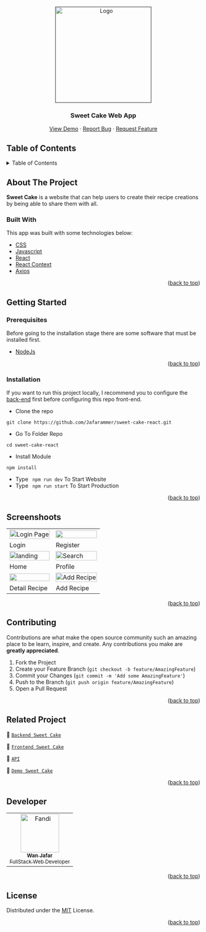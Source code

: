 <div id="top"></div>

<!-- PROJECT LOGO -->
<br />
<div align="center">
  <a href="">
    <img src="https://i.postimg.cc/63Kj4rNw/logo.jpg" alt="Logo" width="250px">
  </a>

  <h3 align="center">Sweet Cake Web App</h3>

  <p align="center">
    <a href="https://sweet-cake-react.web.app/">View Demo</a>
    ·
    <a href="https://github.com/Jafarammer/sweet-cake-react/issues">Report Bug</a>
    ·
    <a href="https://github.com/Jafarammer/sweet-cake-react/issues">Request Feature</a>
  </p>
</div>

<!-- TABLE OF CONTENTS -->

## Table of Contents

<details>
  <summary>Table of Contents</summary>
  <ol>
    <li>
      <a href="#about-the-project">About The Project</a>
      <ul>
        <li><a href="#built-with">Built With</a></li>
      </ul>
    </li>
    <li>
      <a href="#getting-started">Getting Started</a>
      <ul>
        <li><a href="#prerequisites">Prerequisites</a></li>
        <li><a href="#installation">Installation</a></li>
      </ul>
    </li>
    <li><a href="#screenshoots">Screenshots</a></li>
    <li><a href="#contributing">Contributing</a></li>
    <li><a href="#related-project">Related Project</a></li>
    <li><a href="#our-team">Contact</a></li>
    <li><a href="#license">License</a></li>
  </ol>
</details>

<!-- ABOUT THE PROJECT -->

## About The Project

**Sweet Cake** is a website that can help users to create their recipe creations by being able to share them with all.

### Built With

This app was built with some technologies below:

- [CSS](https://developer.mozilla.org/en-US/docs/Web/CSS)
- [Javascript](https://www.javascript.com/)
- [React](https://reactjs.org/)
- [React Context](https://reactjs.org/docs/context.html)
- [Axios](https://axios-http.com/)

<p align="right">(<a href="#top">back to top</a>)</p>

<!-- GETTING STARTED -->

## Getting Started

### Prerequisites

Before going to the installation stage there are some software that must be installed first.

- [NodeJs](https://nodejs.org/en/download/)

<p align="right">(<a href="#top">back to top</a>)</p>

### Installation

If you want to run this project locally, I recommend you to configure the [back-end](https://github.com/Jafarammer/sweetCakeChef) first before configuring this repo front-end.

- Clone the repo

```
git clone https://github.com/Jafarammer/sweet-cake-react.git
```

- Go To Folder Repo

```
cd sweet-cake-react
```

- Install Module

```
npm install
```

- Type ` npm run dev` To Start Website
- Type ` npm run start` To Start Production

<p align="right">(<a href="#top">back to top</a>)</p>

## Screenshoots

<p align="center" display=flex>
   
<table>
 
  <tr>
    <td><image src="https://i.postimg.cc/Xvs3sYNR/login.png" alt="Login Page" width=100%></td>
    <td><image src="https://i.postimg.cc/t4yYf7yJ/register.png" width=100%/></td>
  </tr>
   <tr>
    <td>Login</td>
    <td>Register</td>
  </tr>
  <tr>
    <td><image src="https://i.postimg.cc/7Yj5NXt3/landing.png" alt="landing" width=100%></td>
    <td><image src="https://i.postimg.cc/bwCpTvwK/profile2.png" alt="Search" width=100%/></td>
  </tr>
  <tr>
    <td>Home</td>
    <td>Profile</td>
  </tr>
  <tr>
    <td><image src="https://i.postimg.cc/yYnH1Nck/detail.png" width=100%></td>
    <td><image src="https://i.postimg.cc/K84dmDmH/add-Recipe.png" alt="Add Recipe" width=100%/></td>
  </tr>
  <tr>
    <td>Detail Recipe</td>
    <td>Add Recipe</td>
  </tr>
</table>
      
</p>
<p align="right">(<a href="#top">back to top</a>)</p>

## Contributing

Contributions are what make the open source community such an amazing place to be learn, inspire, and create. Any contributions you make are **greatly appreciated**.

1. Fork the Project
2. Create your Feature Branch (`git checkout -b feature/AmazingFeature`)
3. Commit your Changes (`git commit -m 'Add some AmazingFeature'`)
4. Push to the Branch (`git push origin feature/AmazingFeature`)
5. Open a Pull Request

<p align="right">(<a href="#top">back to top</a>)</p>

## Related Project

:rocket: [`Backend Sweet Cake`](https://github.com/Jafarammer/sweetCakeChef)

:rocket: [`Frontend Sweet Cake`](https://github.com/Jafarammer/sweet-cake-react)

:rocket: [`API`](https://sweet-cake-chef.herokuapp.com/)

:rocket: [`Demo Sweet Cake`](https://sweet-cake-react.web.app/)

<p align="right">(<a href="#top">back to top</a>)</p>

## Developer

<center>
  <table>
    <tr>
      <td align="center">
        <a href="https://github.com/Jafarammer">
          <img width="100" src="https://avatars.githubusercontent.com/u/73752464?v=4" alt="Fandi"><br/>
          <sub><b>Wan Jafar</b></sub> <br/>
          <sub>FullStack Web Developer</sub>
        </a>
      </td>
  </table>
</center>

<p align="right">(<a href="#top">back to top</a>)</p>

## License

Distributed under the [MIT](/LICENSE) License.

<p align="right">(<a href="#top">back to top</a>)</p>
